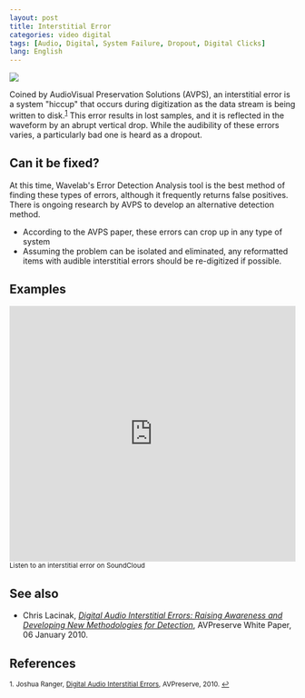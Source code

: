 ```yaml
---
layout: post
title: Interstitial Error
categories: video digital
tags: [Audio, Digital, System Failure, Dropout, Digital Clicks]
lang: English
---
```


<img src="{{ site.baseurl }}/images/Interstitial_Error.jpg">

Coined by AudioVisual Preservation Solutions (AVPS), an interstitial error is a system "hiccup" that occurs during digitization as the data stream is being written to disk.<sup><a href="#fn1" id="ref1">1</a></sup> This error results in lost samples, and it is reflected in the waveform by an abrupt vertical drop. While the audibility of these errors varies, a particularly bad one is heard as a dropout.

## Can it be fixed?

At this time, Wavelab's Error Detection Analysis tool is the best method of finding these types of errors, although it frequently returns false positives. There is ongoing research by AVPS to develop an alternative detection method.

* According to the AVPS paper, these errors can crop up in any type of system
* Assuming the problem can be isolated and eliminated, any reformatted items with audible interstitial errors should be re-digitized if possible.

## Examples

<iframe width="100%" height="450" scrolling="no" frameborder="no" src="https://w.soundcloud.com/player/?url=https%3A//api.soundcloud.com/tracks/96928848&amp;auto_play=false&amp;hide_related=false&amp;show_comments=true&amp;show_user=true&amp;show_reposts=false&amp;visual=true"></iframe><sub>Listen to an interstitial error on SoundCloud</sub>

## See also

* Chris Lacinak, [_Digital Audio Interstitial Errors:
Raising Awareness and Developing New Methodologies for Detection_](http://www.avpreserve.com/wp-content/uploads/2010/01/Digital_Audio_Interstitial_Errors.pdf), AVPreserve White Paper, 06 January 2010.

## References

<sup id="fn1">1. Joshua Ranger, [Digital Audio Interstitial Errors](http://www.avpreserve.com/blog/digital-audio-interstitial-errors/), AVPreserve, 2010. <a href="#ref1" title="Jump back to footnote 1 in the text.">↩</a></sup>  
